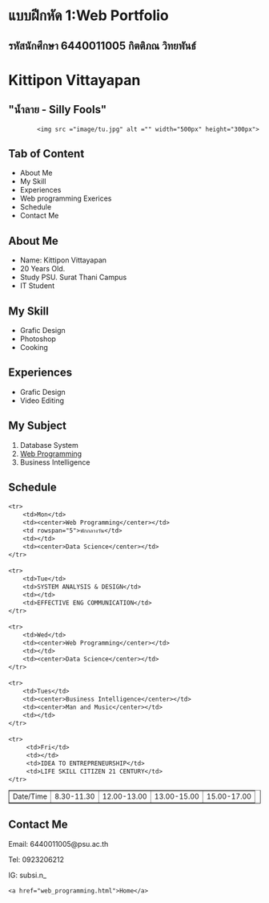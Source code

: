 <!DOCTYPE html>
<html lang="en">
<head>
    <meta charset="UTF-8">
    <meta http-equiv="X-UA-Compatible" content="IE=edge">
    <meta name="viewport" content="width=device-width, initial-scale=1.0">
    <title>Portfolio</title>
    <h1>แบบฝีกหัด 1:Web Portfolio</h1>
    <h2>รหัสนักศึกษา 6440011005 กิตติภณ วิทยพันธ์</h2>
</head>
<body>
    <h1>Kittipon Vittayapan</h1>
    <h2>"น้ำลาย - Silly Fools"</h2>
       
            <img src ="image/tu.jpg" alt ="" width="500px" height="300px">
   <h2>Tab of Content</h2>
   <ul>
    <li>About Me</li>
    <li>My Skill</li>
    <li>Experiences</li>
    <li>Web programming Exerices</li>
    <li>Schedule</li>
    <li>Contact Me</li>
   </ul>

   <h2>About Me</h2>
   <ul>
    <li>Name: Kittipon Vittayapan</li>
    <li>20 Years Old.</li>
    <li>Study PSU. Surat Thani Campus</li>
    <li>IT Student</li>
   </ul>
   
   <h2>My Skill</h2>
   <ul>
    <li>Grafic Design</li>
    <li>Photoshop</li>
    <li>Cooking</li>
   </ul>

   <h2>Experiences</h2>
   <ul>
    <li>Grafic Design</li>
    <li>Video Editing</li>
   </ul>

   <h2>My Subject</h2>
    <ol>
        <li>Database System</li>
        <li> <a href="web_programming.html">Web Programming</a></li>
        <li>Business Intelligence</li>
    </ol>

   <h2>Schedule</h2>
   <table border=""> 
    <tr>
        <td>Date/Time</td>
        <td><center>8.30-11.30</center></td>
        <td><center>12.00-13.00</center></td>
        <td><center>13.00-15.00</center></td>
        <td><center>15.00-17.00</center></td>
    </tr>

    <tr>
        <td>Mon</td>
        <td><center>Web Programming</center></td>
        <td rowspan="5">พักกลางวัน</td>
        <td></td>
        <td><center>Data Science</center></td>
    </tr>

    <tr>
        <td>Tue</td>
        <td>SYSTEM ANALYSIS & DESIGN</td>
        <td></td>
        <td>EFFECTIVE ENG COMMUNICATION</td>
    </tr>

    <tr>
        <td>Wed</td>
        <td><center>Web Programming</center></td>
        <td></td>
        <td><center>Data Science</center></td>
    </tr>

    <tr>
        <td>Tues</td>
        <td><center>Business Intelligence</center></td>
        <td><center>Man and Music</center></td>
        <td></td>
    </tr>

    <tr>
         <td>Fri</td>
         <td></td>
         <td>IDEA TO ENTREPRENEURSHIP</td>
         <td>LIFE SKILL CITIZEN 21 CENTURY</td> 
    </tr>


   </table>
   <h2>Contact Me</h2>
    <p>Email: 6440011005@psu.ac.th</p>  
    <p>Tel: 0923206212</p> 
    <p>IG: subsi.n_</p>

    <a href="web_programming.html">Home</a>
</body>
</html>
